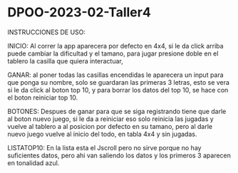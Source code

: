 # DPOO-2023-02-Taller4
INSTRUCCIONES DE USO:

INICIO:
Al correr la app aparecera por defecto en 4x4, si le da click arriba puede cambiar la dificultad y el tamano, para jugar presione doble en el tablero la casilla que quiera interactuar, 

GANAR:
al poner todas las casillas encendidas le aparecera un input para que ponga su nombre, solo se guardaran las primeras 3 letras, esto se vera si le da click al boton top 10, 
y para borrar los datos del top 10, se hace con el boton reiniciar top 10.

BOTONES:
Despues de ganar para que se siga registrando tiene que darle al boton nuevo juego, si le da a reiniciar eso solo reinicia las jugadas y vuelve al tablero a al posicion por defecto en su tamano, pero al 
darle nuevo juego vuelve al inicio del todo, en tabla 4x4 y sin jugadas. 

LISTATOP10:
En la lista esta el Jscroll pero no sirve porque no hay suficientes datos, pero ahi van saliendo los datos y los primeros 3 aparecen en tonalidad azul.
